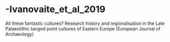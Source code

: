 # -Ivanovaite_et_al_2019
All these fantastic cultures? Research history and regionalisation in the Late Palaeolithic tanged point cultures of Eastern Europe (European Journal of Archaeology)
